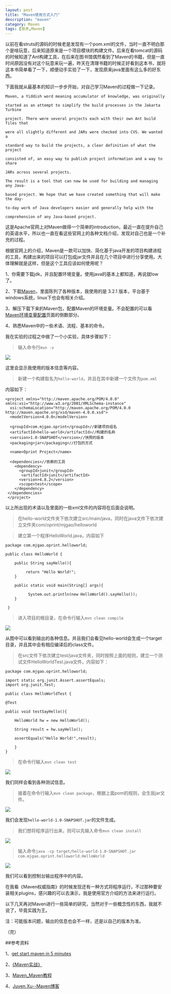 ```yaml
---
layout: post
title: "Maven使用方式入门"
description: "maven"
category: Maven
tags: [技术,Maven]
---
```


以前在看struts的源码的时候老是发现有一个pom.xml的文件，当时一直不明白那个是啥玩意，后来知道原来是一个项目模块的构建文件。后来在看tomcat的源码的时候知道了Ant构建工具，在后来在图书馆偶然看到了Maven的书籍，但是一直时间原因没有对这个玩意来玩一遍，昨天在清理书籍的时候正好看到这本书，就将这本书简单看了一下，顺便动手实验了一下，发现原来java里面有这么多的好东西。

下面我就从最基本的知识一步步开始，对自己学习Maven的过程做一下记录。

    Maven, a Yiddish word meaning accumulator of knowledge, was originally 

    started as an attempt to simplify the build processes in the Jakarta Turbine 

    project. There were several projects each with their own Ant build files that 

    were all slightly different and JARs were checked into CVS. We wanted a 

    standard way to build the projects, a clear definition of what the project 

    consisted of, an easy way to publish project information and a way to share 

    JARs across several projects.

    The result is a tool that can now be used for building and managing any Java-

    based project. We hope that we have created something that will make the day-

    to-day work of Java developers easier and generally help with the
  
    comprehension of any Java-based project.

这是Apache官网上对Maven做得一个简单的introduction，最近一直在提升自己的英语水平，所以也一直在看这些官网上的各种文档介绍，发现对自己也是一个补充的过程。

根据官网上的介绍，Maven是一款可以加快、简化基于java开发的项目构建进程的工具，构建出来的项目可以打包成jar文件并且在几个项目中进行分享使用。大体理解就是这样，但是这个工具应该如何使用呢？

1、你需要下载jdk，并且配置环境变量。使用java的基本上都知道，再说就low了。

2、下载[Maven](http://maven.apache.org/download.cgi)，里面陈列了各种版本，我使用的是 3.2.1 版本，平台基于windows系统，linux下也会有相关介绍。

3、解压下载下来的Maven包，配置Maven的环境变量。不会配置的可以看[Maven环境变量配置](http://maven.apache.org/download.cgi)页面的倒数部分。

4、熟悉Maven中的一些术语、流程、基本的命令。

我在实验的过程之中做了一个小实验，具体步骤如下：

>输入命令行`mvn -v`

<img src="/assets/images/ma1.jpg" />

这里会显示我使用的版本信息等内容。

>新建一个构建取名为`hello-world`，并且在其中新建一个文件为`pom.xml`

内容如下：
 
    <project xmlns="http://maven.apache.org/POM/4.0.0" xmlns:xsi="http://www.w3.org/2001/XMLSchema-instance"
      xsi:schemaLocation="http://maven.apache.org/POM/4.0.0 http://maven.apache.org/xsd/maven-4.0.0.xsd">
      <modelVersion>4.0.0</modelVersion>

      <groupId>com.mjgao.oprint</groupId>//新建项目组名
      <artifactId>hello-world</artifactId>//构建的名称
      <version>1.0-SNAPSHOT</version>//快照的版本
      <packaging>jar</packaging>//打包的方式

      <name>Oprint Project</name>

      <dependencies>//依赖的工具
        <dependency>
          <groupId>junit</groupId>
           <artifactId>junit</artifactId>
          <version>4.8.2</version>
          <scope>test</scope>
        </dependency>
     </dependencies>
     </project>
以上所出现的术语以及里面的一些xml文件的内容将在后面会说明。

>在hello-world文件夹下依次建立src/main/java，同时在java文件下依次建立文件夹com/oprint/mjgao/helloworld

>建立第一个程序HelloWorld.java，内容如下

    package com.mjgao.oprint.helloworld;

    public class HelloWorld {
	
        public String sayHello(){
    	  
    	     return "Hello World!";
    	}	
    	
        public static void main(String[] args){
    	   
    	      System.out.println(new HelloWorld().sayHello());
    	}
	
     }
>进入项目的根目录，在命令行输入`mvn clean compile`

<img src="/assets/images/ma2.jpg" />

从图中可以看到输出的各种信息。并且我们会看见hello-world会生成一个target目录，并且其中会有相应编译后的class文件。

>在src文件下依次建立test/java文件夹，同时按照上面的规则，建立一个测试文件HelloWorldTest.java文件，内容如下：

    package com.mjgao.oprint.helloworld;

    import static org.junit.Assert.assertEquals;
    import org.junit.Test;

    public class HelloWorldTest {
	
    @Test
    
    public void testSayHello(){
    	
    	HelloWorld hw = new HelloWorld();
    	
    	String result = hw.sayHello();
    	
    	assertEquals("Hello World!",result);
    	
    	}
    }

>在命令行输入`mvn clean test`

<img src="/assets/images/ma3.jpg" />

我们同样会看到各种测试信息。

>接着在命令行输入`mvn clean package`，根据上面pom的规则，会生辰jar文件。

<img src="/assets/images/ma4.jpg" />

我们会发现`hello-world-1.0-SNAPSHOT.jar`的文件生成。

>我们想将程序运行出来，则可以先输入命令`mvn clean install`

<img src="/assets/images/ma5.jpg" />

>输入命令`java -cp target/hello-world-1.0-SNAPSHOT.jar com.mjgao.oprint.helloworld.HelloWorld`

<img src="/assets/images/ma6.jpg" />

我们可以看到控制台输出程序中的内容。

在我看《Maven权威指南》的时候发现还有一种方式将程序运行，不过那种要安装相关plugins，感兴趣的可以去演示，我是使用官方介绍的方法来进行运行。

以下几天再对Maven进行一些简单的研究，当然对于一些概念性的东西，我就不说了，毕竟实践为王。

注：可能版本问题，输出的信息也会不一样，还是以自己的版本为准。

（完）

##参考资料

1、[get start maven in 5 minutes](http://maven.apache.org/guides/getting-started/maven-in-five-minutes.html)

2、[《Maven实战》](http://book.douban.com/subject/5345682/)

3、[Maven_Maven教程](http://www.yiibai.com/maven/)

4、[Juven Xu--Maven博客](http://www.juvenxu.com/)











  